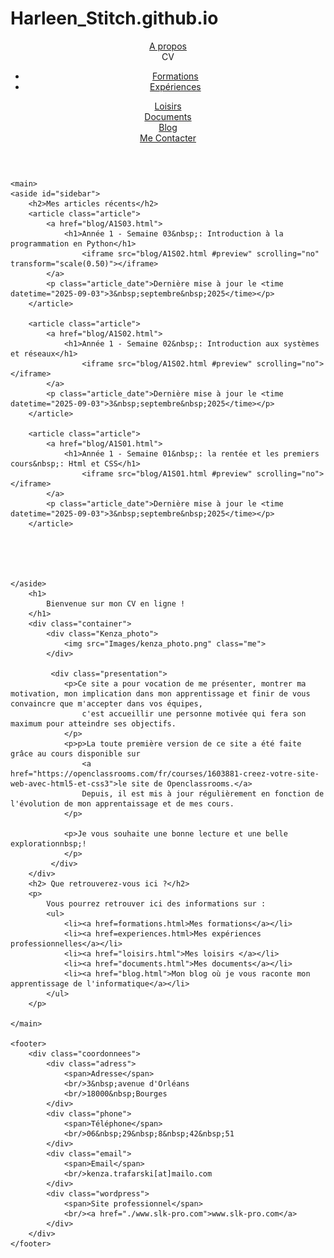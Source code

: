 # Harleen_Stitch.github.io

<!DOCTYPE html>
<html lang="fr">

<head>
    <meta charset="utf-8" >
    <title>Accueil - Kenza TRAFARSKI</title>
    <link href="style.css" rel="stylesheet" >
    <link rel="preconnect" href="https://fonts.googleapis.com">
    <link rel="preconnect" href="https://fonts.gstatic.com" crossorigin>
    <link href="https://fonts.googleapis.com/css2?family=Darker+Grotesque:wght@300..900&display=swap" rel="stylesheet">

  
</head>

<body>
    <header>
        <nav>
            <div class="nav">
                <a href="a_propos.html">A propos</a>
            </div>
            <div class="nav">
                <span>CV</span>
                <ul class="sous-nav">
                    <li><a href="formations.html">Formations</a></li>
                    <li><a href="experiences.html">Expériences</a></li>
            </ul>
            </div>
            <div class="nav">
                <a href="loisirs.html">Loisirs</a>
            </div>
            <div class="nav">
                <a href="documents.html">Documents</a>
            </div>
            <div class="nav">
                <a href="blog.html">Blog</a>
            </div>
            <div class="nav">
                <a href="contact.html">Me Contacter</a>
            </div>
        </nav>
    </header>

    <main>
    <aside id="sidebar">
        <h2>Mes articles récents</h2>
        <article class="article">
            <a href="blog/A1S03.html">
                <h1>Année 1 - Semaine 03&nbsp;: Introduction à la programmation en Python</h1>
                    <iframe src="blog/A1S02.html #preview" scrolling="no" transform="scale(0.50)"></iframe>
            </a>
            <p class="article_date">Dernière mise à jour le <time datetime="2025-09-03">3&nbsp;septembre&nbsp;2025</time></p>
        </article>
        
        <article class="article">
            <a href="blog/A1S02.html">
                <h1>Année 1 - Semaine 02&nbsp;: Introduction aux systèmes et réseaux</h1>
                    <iframe src="blog/A1S02.html #preview" scrolling="no"></iframe>
            </a>
            <p class="article_date">Dernière mise à jour le <time datetime="2025-09-03">3&nbsp;septembre&nbsp;2025</time></p>
        </article>

        <article class="article">
            <a href="blog/A1S01.html">
                <h1>Année 1 - Semaine 01&nbsp;: la rentée et les premiers cours&nbsp;: Html et CSS</h1>
                    <iframe src="blog/A1S01.html #preview" scrolling="no"></iframe>
            </a>
            <p class="article_date">Dernière mise à jour le <time datetime="2025-09-03">3&nbsp;septembre&nbsp;2025</time></p>
        </article>
                
                

                
    
    </aside>
        <h1>
            Bienvenue sur mon CV en ligne !
        </h1>
        <div class="container">
            <div class="Kenza_photo">
                <img src="Images/kenza_photo.png" class="me">
            </div>
       
             <div class="presentation">
                <p>Ce site a pour vocation de me présenter, montrer ma motivation, mon implication dans mon apprentissage et finir de vous convaincre que m'accepter dans vos équipes, 
                    c'est accueillir une personne motivée qui fera son maximum pour atteindre ses objectifs.
                </p>
                <p>p>La toute première version de ce site a été faite grâce au cours disponible sur 
                    <a href="https://openclassrooms.com/fr/courses/1603881-creez-votre-site-web-avec-html5-et-css3">le site de Openclassrooms.</a>
                    Depuis, il est mis à jour régulièrement en fonction de l'évolution de mon apprentaissage et de mes cours.
                </p>
                
                <p>Je vous souhaite une bonne lecture et une belle explorationnbsp;!
                </p>
             </div>
        </div>
        <h2> Que retrouverez-vous ici ?</h2>
        <p>
            Vous pourrez retrouver ici des informations sur :
            <ul>
                <li><a href=formations.html>Mes formations</a></li>
                <li><a href=experiences.html>Mes expériences professionnelles</a></li>
                <li><a href="loisirs.html">Mes loisirs </a></li>
                <li><a href="documents.html">Mes documents</a></li>
                <li><a href="blog.html">Mon blog où je vous raconte mon apprentissage de l'informatique</a></li>
            </ul>
        </p>

    </main>

    <footer>
        <div class="coordonnees">
            <div class="adress">
                <span>Adresse</span>
                <br/>3&nbsp;avenue d'Orléans
                <br/>18000&nbsp;Bourges
            </div>
            <div class="phone">
                <span>Téléphone</span>
                <br/>06&nbsp;29&nbsp;8&nbsp;42&nbsp;51
            </div>
            <div class="email">
                <span>Email</span>
                <br/>kenza.trafarski[at]mailo.com
            </div>
            <div class="wordpress">
                <span>Site professionnel</span>
                <br/><a href="./www.slk-pro.com">www.slk-pro.com</a>
            </div>
        </div>
    </footer>
</body>
